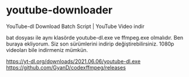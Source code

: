 # youtube-downloader
YouTube-dl Download Batch Script | YouTube Video indir

bat dosyası ile aynı klasörde youtube-dl.exe ve ffmpeg.exe olmalıdır. Ben buraya ekliyorum. Siz son sürümlerini indirip değiştirebilirsiniz. 1080p videoları bile indirmeniz mümkün.

https://yt-dl.org/downloads/2021.06.06/youtube-dl.exe
https://github.com/GyanD/codexffmpeg/releases
